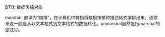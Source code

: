 DTO: 数据传输对象

marshal: 直译为“编排”，在计算机中特指将数据按某种描述格式编排出来，通常来说一般是从非文本格式到文本格式的数据转化。unmarshal自然是指marshal的逆过程。